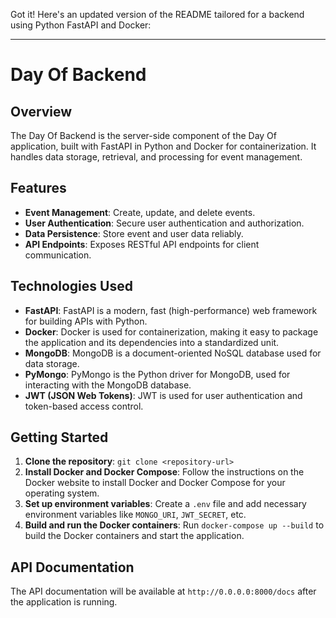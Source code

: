 Got it! Here's an updated version of the README tailored for a backend using Python FastAPI and Docker:

---

# Day Of Backend

## Overview

The Day Of Backend is the server-side component of the Day Of application, built with FastAPI in Python and Docker for containerization. It handles data storage, retrieval, and processing for event management.

## Features

- **Event Management**: Create, update, and delete events.
- **User Authentication**: Secure user authentication and authorization.
- **Data Persistence**: Store event and user data reliably.
- **API Endpoints**: Exposes RESTful API endpoints for client communication.

## Technologies Used

- **FastAPI**: FastAPI is a modern, fast (high-performance) web framework for building APIs with Python.
- **Docker**: Docker is used for containerization, making it easy to package the application and its dependencies into a standardized unit.
- **MongoDB**: MongoDB is a document-oriented NoSQL database used for data storage.
- **PyMongo**: PyMongo is the Python driver for MongoDB, used for interacting with the MongoDB database.
- **JWT (JSON Web Tokens)**: JWT is used for user authentication and token-based access control.

## Getting Started

1. **Clone the repository**: `git clone <repository-url>`
2. **Install Docker and Docker Compose**: Follow the instructions on the Docker website to install Docker and Docker Compose for your operating system.
3. **Set up environment variables**: Create a `.env` file and add necessary environment variables like `MONGO_URI`, `JWT_SECRET`, etc.
4. **Build and run the Docker containers**: Run `docker-compose up --build` to build the Docker containers and start the application.

## API Documentation

The API documentation will be available at `http://0.0.0.0:8000/docs` after the application is running.
